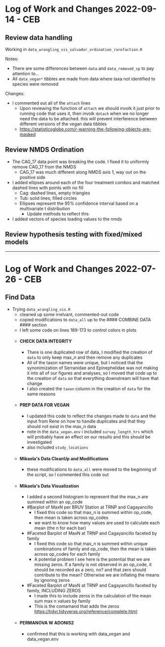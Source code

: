 # Log of Work and Changes 2022-09-14 - CEB

## Review data handling

Working in `data_wrangling_vis_salvador_ordination_rarefaction.R`

Notes:
* There are some differences between `data` and `data_removed_sp` to pay attention to...
* All `data_vegan*` tibbles are made from data where taxa not identified to species were removed

Changes:
* I commented out all of the `attach` lines
	* Upon reviewing the function of `attach` we should involk it just prior to running code that uses it, then involk `detach` when we no longer need the data to be attached.  this will prevent interference between different versions of the vegan data tibbles
	* https://statisticsglobe.com/r-warning-the-following-objects-are-masked

## Review NMDS Ordination

* The CAG_17 data point was breaking the code.  I fixed it to uniformly remove CAG_17 from the NMDS
	* CAG_17 was much different along NMDS axis 1, way out on the positive side
* I added ellipses around each of the four treatment combos and matched dashed lines with points with no fill
	* Cag: dashed lines, empty triangles
	* Tub: solid lines, filled circles
	* Ellipses represent the 95% confidence interval based on a multivariate t distribution
		* Update methods to reflect this
* I added vectors of species loading values to the nmds


## Review hypothesis testing with fixed/mixed models


---

# Log of Work and Changes 2022-07-26 - CEB

## Find Data

* Trying `data_wrangling_vis.R`
	* cleaned up some irrelvant, commented-out code
	* copied modifications to `data_all` up to the #### COMBINE DATA #### section
	* I left some code on lines 169-173 to control colors in plots
	* #### CHECK DATA INTEGRITY ####
		* There is one duplicated row of data, I modified the creation of `data` to only keep max_n and then remove any duplicates
		* All of the taxon names were unique, but I noticed that the synonimization of Serranidae and Epinephelidae was not making it into all of our figures and analyses, so I moved that code up to the creation of `data` so that everything downstream will have that change
		* I also created the `taxon` column in the creation of `data` for the same reasons
	* #### PREP DATA FOR VEGAN ####
		* I updated this code to reflect the changes made to `data` and the input from Rene on how to handle duplicates and that they should not exist in the max_n data
		* note in the `data_vegan.env` i included `survey_length_hrs` which will probably have an effect on our results and this should be investigated
		* also included `study_locations`
	* #### Mikaela's Data CleanUp and Modifications ####
		* these modifications to `data_all` were moved to the beginning of the script, so I commented this code out
	* #### Mikaela's Data Visualization ####
		* I added a second histogram to represent that the max_n are summed within an op_code
		* #Barplot of MaxN per BRUV Station at TRNP and Cagayancillo
			* I fixed this code so that max_n is summed within op_code, then mean is taken across op_codes
			* we want to know how many values are used to calculate each mean (the n for each bar)
		* #Faceted Barplot of MaxN at TRNP and Cagayancillo faceted by family 
			* I fixed this code so that max_n is summed within unique combinations of family and op_code, then the mean is taken across op_codes for each family
			* A potential problem I see here is the potential that we are missing zeros.  If a family is not observed in an op_code, it should be recorded as a zero, no? and that zero should contribute to the mean?  Otherwise we are inflating the means by ignoring zeros
		* #Faceted Barplot of MaxN at TRNP and Cagayancillo faceted by family, INCLUDING ZEROS
			* I made this to include zeros in the calculation of the mean sum max n values by family
			* This is the comamand that adds the zeros https://tidyr.tidyverse.org/reference/complete.html
	* #### PERMANOVA W ADONIS2 ####
		* confirmed that this is working with data_vegan and data_vegan.env
